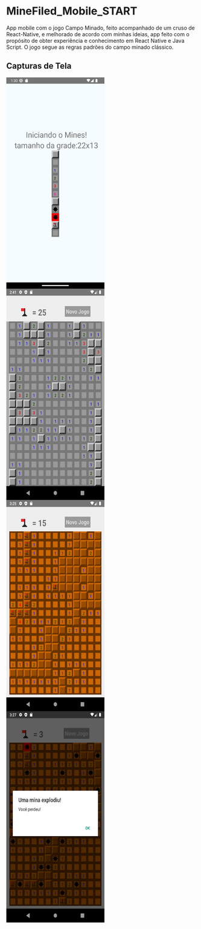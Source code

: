# MineFiled_Mobile_START

App mobile com o jogo Campo Minado, feito acompanhado de um cruso de React-Native,  e melhorado de acordo com minhas ideias,
app feito com o propósito de obter experiência e conhecimento em React Native e Java Script. O jogo segue as regras padrões
do campo minado clássico.

## Capturas de Tela

<img src="screenshots/Screenshot_1690594229.png" alt="Teste 1" width="260" height="560" align="left">
<img src="screenshots/Screenshot_1690728105.png" alt="Teste 2" width="260" height="560" align="left">
<img src="screenshots/Screenshot_1690730723.png" alt="Teste 3" width="260" height="560" align="left">
<img src="screenshots/Screenshot_1690730830.png" alt="Teste 4" width="260" height="560" align="left">


